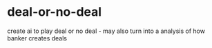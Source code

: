 # deal-or-no-deal
create ai to play deal or no deal - may also turn into a analysis of how banker creates deals

